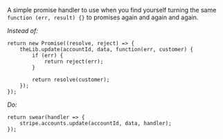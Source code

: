A simple promise handler to use when you find yourself turning the same `function (err, result) {}` to promises again and again and again.

_Instead of:_​

    return new Promise((resolve, reject) => {
        theLib.update(accountId, data, function(err, customer) {
            if (err) {
                return reject(err);
            }

            return resolve(customer);
        });
    });

​_Do:_

    return swear(handler => {
        stripe.accounts.update(accountId, data, handler);
    });
